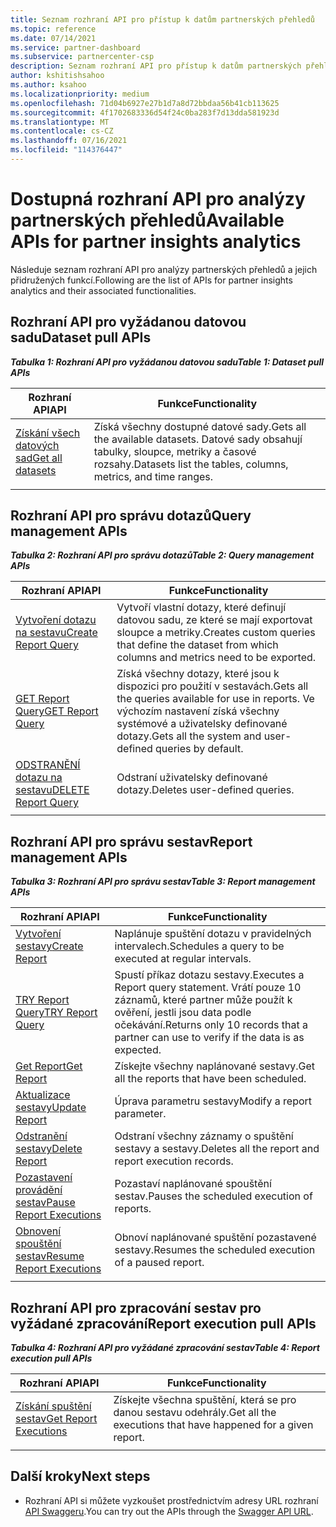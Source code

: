 ```yaml
---
title: Seznam rozhraní API pro přístup k datům partnerských přehledů
ms.topic: reference
ms.date: 07/14/2021
ms.service: partner-dashboard
ms.subservice: partnercenter-csp
description: Seznam rozhraní API pro přístup k datům partnerských přehledů
author: kshitishsahoo
ms.author: ksahoo
ms.localizationpriority: medium
ms.openlocfilehash: 71d04b6927e27b1d7a8d72bbdaa56b41cb113625
ms.sourcegitcommit: 4f1702683336d54f24c0ba283f7d13dda581923d
ms.translationtype: MT
ms.contentlocale: cs-CZ
ms.lasthandoff: 07/16/2021
ms.locfileid: "114376447"
---
```

# <a name="available-apis-for-partner-insights-analytics"></a><span data-ttu-id="b2cdb-103">Dostupná rozhraní API pro analýzy partnerských přehledů</span><span class="sxs-lookup"><span data-stu-id="b2cdb-103">Available APIs for partner insights analytics</span></span>

<span data-ttu-id="b2cdb-104">Následuje seznam rozhraní API pro analýzy partnerských přehledů a jejich přidružených funkcí.</span><span class="sxs-lookup"><span data-stu-id="b2cdb-104">Following are the list of APIs for partner insights analytics and their associated functionalities.</span></span>

## <a name="dataset-pull-apis"></a><span data-ttu-id="b2cdb-105">Rozhraní API pro vyžádanou datovou sadu</span><span class="sxs-lookup"><span data-stu-id="b2cdb-105">Dataset pull APIs</span></span>

<span data-ttu-id="b2cdb-106">***Tabulka 1: Rozhraní API pro vyžádanou datovou sadu***</span><span class="sxs-lookup"><span data-stu-id="b2cdb-106">***Table 1: Dataset pull APIs***</span></span>

| <span data-ttu-id="b2cdb-107">**Rozhraní API**</span><span class="sxs-lookup"><span data-stu-id="b2cdb-107">**API**</span></span> | <span data-ttu-id="b2cdb-108">**Funkce**</span><span class="sxs-lookup"><span data-stu-id="b2cdb-108">**Functionality**</span></span> |
| --- | --- |
| [<span data-ttu-id="b2cdb-109">Získání všech datových sad</span><span class="sxs-lookup"><span data-stu-id="b2cdb-109">Get all datasets</span></span>](insights-programmatic-analytics-api-get-dataset.md) | <span data-ttu-id="b2cdb-110">Získá všechny dostupné datové sady.</span><span class="sxs-lookup"><span data-stu-id="b2cdb-110">Gets all the available datasets.</span></span> <span data-ttu-id="b2cdb-111">Datové sady obsahují tabulky, sloupce, metriky a časové rozsahy.</span><span class="sxs-lookup"><span data-stu-id="b2cdb-111">Datasets list the tables, columns, metrics, and time ranges.</span></span> |
|||

## <a name="query-management-apis"></a><span data-ttu-id="b2cdb-112">Rozhraní API pro správu dotazů</span><span class="sxs-lookup"><span data-stu-id="b2cdb-112">Query management APIs</span></span>

<span data-ttu-id="b2cdb-113">***Tabulka 2: Rozhraní API pro správu dotazů***</span><span class="sxs-lookup"><span data-stu-id="b2cdb-113">***Table 2: Query management APIs***</span></span>

| <span data-ttu-id="b2cdb-114">**Rozhraní API**</span><span class="sxs-lookup"><span data-stu-id="b2cdb-114">**API**</span></span> | <span data-ttu-id="b2cdb-115">**Funkce**</span><span class="sxs-lookup"><span data-stu-id="b2cdb-115">**Functionality**</span></span> |
| --- | --- |
| [<span data-ttu-id="b2cdb-116">Vytvoření dotazu na sestavu</span><span class="sxs-lookup"><span data-stu-id="b2cdb-116">Create Report Query</span></span>](insights-programmatic-access-paradigm.md#create-report-query-api) | <span data-ttu-id="b2cdb-117">Vytvoří vlastní dotazy, které definují datovou sadu, ze které se mají exportovat sloupce a metriky.</span><span class="sxs-lookup"><span data-stu-id="b2cdb-117">Creates custom queries that define the dataset from which columns and metrics need to be exported.</span></span> |
| [<span data-ttu-id="b2cdb-118">GET Report Query</span><span class="sxs-lookup"><span data-stu-id="b2cdb-118">GET Report Query</span></span>](insights-programmatic-analytics-api-get-report-queries.md) | <span data-ttu-id="b2cdb-119">Získá všechny dotazy, které jsou k dispozici pro použití v sestavách.</span><span class="sxs-lookup"><span data-stu-id="b2cdb-119">Gets all the queries available for use in reports.</span></span> <span data-ttu-id="b2cdb-120">Ve výchozím nastavení získá všechny systémové a uživatelsky definované dotazy.</span><span class="sxs-lookup"><span data-stu-id="b2cdb-120">Gets all the system and user-defined queries by default.</span></span> |
| [<span data-ttu-id="b2cdb-121">ODSTRANĚNÍ dotazu na sestavu</span><span class="sxs-lookup"><span data-stu-id="b2cdb-121">DELETE Report Query</span></span>](insights-programmatic-analytics-api-delete-report-queries.md) | <span data-ttu-id="b2cdb-122">Odstraní uživatelsky definované dotazy.</span><span class="sxs-lookup"><span data-stu-id="b2cdb-122">Deletes user-defined queries.</span></span> |
|||

## <a name="report-management-apis"></a><span data-ttu-id="b2cdb-123">Rozhraní API pro správu sestav</span><span class="sxs-lookup"><span data-stu-id="b2cdb-123">Report management APIs</span></span>

<span data-ttu-id="b2cdb-124">***Tabulka 3: Rozhraní API pro správu sestav***</span><span class="sxs-lookup"><span data-stu-id="b2cdb-124">***Table 3: Report management APIs***</span></span>

| <span data-ttu-id="b2cdb-125">**Rozhraní API**</span><span class="sxs-lookup"><span data-stu-id="b2cdb-125">**API**</span></span> | <span data-ttu-id="b2cdb-126">**Funkce**</span><span class="sxs-lookup"><span data-stu-id="b2cdb-126">**Functionality**</span></span> |
| --- | --- |
| [<span data-ttu-id="b2cdb-127">Vytvoření sestavy</span><span class="sxs-lookup"><span data-stu-id="b2cdb-127">Create Report</span></span>](insights-programmatic-access-paradigm.md#create-report-api) | <span data-ttu-id="b2cdb-128">Naplánuje spuštění dotazu v pravidelných intervalech.</span><span class="sxs-lookup"><span data-stu-id="b2cdb-128">Schedules a query to be executed at regular intervals.</span></span> |
| [<span data-ttu-id="b2cdb-129">TRY Report Query</span><span class="sxs-lookup"><span data-stu-id="b2cdb-129">TRY Report Query</span></span>](insights-programmatic-analytics-api-try-report-queries.md) | <span data-ttu-id="b2cdb-130">Spustí příkaz dotazu sestavy.</span><span class="sxs-lookup"><span data-stu-id="b2cdb-130">Executes a Report query statement.</span></span> <span data-ttu-id="b2cdb-131">Vrátí pouze 10 záznamů, které partner může použít k ověření, jestli jsou data podle očekávání.</span><span class="sxs-lookup"><span data-stu-id="b2cdb-131">Returns only 10 records that a partner can use to verify if the data is as expected.</span></span> |
| [<span data-ttu-id="b2cdb-132">Get Report</span><span class="sxs-lookup"><span data-stu-id="b2cdb-132">Get Report</span></span>](insights-programmatic-analytics-api-get-report.md) | <span data-ttu-id="b2cdb-133">Získejte všechny naplánované sestavy.</span><span class="sxs-lookup"><span data-stu-id="b2cdb-133">Get all the reports that have been scheduled.</span></span> |
| [<span data-ttu-id="b2cdb-134">Aktualizace sestavy</span><span class="sxs-lookup"><span data-stu-id="b2cdb-134">Update Report</span></span>](insights-programmatic-analytics-api-update-report.md) | <span data-ttu-id="b2cdb-135">Úprava parametru sestavy</span><span class="sxs-lookup"><span data-stu-id="b2cdb-135">Modify a report parameter.</span></span> |
| [<span data-ttu-id="b2cdb-136">Odstranění sestavy</span><span class="sxs-lookup"><span data-stu-id="b2cdb-136">Delete Report</span></span>](insights-programmatic-analytics-api-delete-report.md) | <span data-ttu-id="b2cdb-137">Odstraní všechny záznamy o spuštění sestavy a sestavy.</span><span class="sxs-lookup"><span data-stu-id="b2cdb-137">Deletes all the report and report execution records.</span></span> |
| [<span data-ttu-id="b2cdb-138">Pozastavení provádění sestav</span><span class="sxs-lookup"><span data-stu-id="b2cdb-138">Pause Report Executions</span></span>](insights-programmatic-analytics-api-pause-report-executions.md) | <span data-ttu-id="b2cdb-139">Pozastaví naplánované spouštění sestav.</span><span class="sxs-lookup"><span data-stu-id="b2cdb-139">Pauses the scheduled execution of reports.</span></span> |
| [<span data-ttu-id="b2cdb-140">Obnovení spouštění sestav</span><span class="sxs-lookup"><span data-stu-id="b2cdb-140">Resume Report Executions</span></span>](insights-programmatic-analytics-api-resume-report-executions.md) | <span data-ttu-id="b2cdb-141">Obnoví naplánované spuštění pozastavené sestavy.</span><span class="sxs-lookup"><span data-stu-id="b2cdb-141">Resumes the scheduled execution of a paused report.</span></span> |
|||

## <a name="report-execution-pull-apis"></a><span data-ttu-id="b2cdb-142">Rozhraní API pro zpracování sestav pro vyžádané zpracování</span><span class="sxs-lookup"><span data-stu-id="b2cdb-142">Report execution pull APIs</span></span>

<span data-ttu-id="b2cdb-143">***Tabulka 4: Rozhraní API pro vyžádané zpracování sestav***</span><span class="sxs-lookup"><span data-stu-id="b2cdb-143">***Table 4: Report execution pull APIs***</span></span>

| <span data-ttu-id="b2cdb-144">**Rozhraní API**</span><span class="sxs-lookup"><span data-stu-id="b2cdb-144">**API**</span></span> | <span data-ttu-id="b2cdb-145">**Funkce**</span><span class="sxs-lookup"><span data-stu-id="b2cdb-145">**Functionality**</span></span> |
| --- | --- |
| [<span data-ttu-id="b2cdb-146">Získání spuštění sestav</span><span class="sxs-lookup"><span data-stu-id="b2cdb-146">Get Report Executions</span></span>](insights-programmatic-access-paradigm.md#get-report-execution-api) | <span data-ttu-id="b2cdb-147">Získejte všechna spuštění, která se pro danou sestavu odehrály.</span><span class="sxs-lookup"><span data-stu-id="b2cdb-147">Get all the executions that have happened for a given report.</span></span> |
|||

## <a name="next-steps"></a><span data-ttu-id="b2cdb-148">Další kroky</span><span class="sxs-lookup"><span data-stu-id="b2cdb-148">Next steps</span></span>

- <span data-ttu-id="b2cdb-149">Rozhraní API si můžete vyzkoušet prostřednictvím adresy URL rozhraní [API Swaggeru](https://api.partnercenter.microsoft.com/insights/v1/mpn/swagger/index.html).</span><span class="sxs-lookup"><span data-stu-id="b2cdb-149">You can try out the APIs through the [Swagger API URL](https://api.partnercenter.microsoft.com/insights/v1/mpn/swagger/index.html).</span></span>